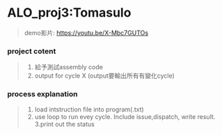 # ALO_proj3:Tomasulo
>demo影片: https://youtu.be/X-Mbc7GUTOs

### project cotent
>1. 給予測試assembly code
>2. output for cycle X (output要輸出所有有變化cycle)

### process explanation
>1. load intstruction file into program(.txt)
>2. use loop to run evey cycle. Include issue,dispatch, write result.
>3.print out the status

